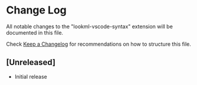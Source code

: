 # Change Log

All notable changes to the "lookml-vscode-syntax" extension will be documented in this file.

Check [Keep a Changelog](http://keepachangelog.com/) for recommendations on how to structure this file.

## [Unreleased]

- Initial release